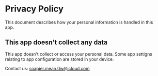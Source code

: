 # Privacy Policy

This document describes how your personal information is handled in this app.

## This app doesn't collect any data

This app doesn't collect or access your personal data. Some app settigns relating to app configuration are stored in your device.

Contact us: soapier.mean.0w@icloud.com
